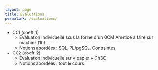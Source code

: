 ```yaml
---
layout: page
title: Evaluations
permalink: /evaluations/
---
```



- CC1 (coeff. 1)
    - Évaluation individuelle sous la forme d'un QCM Ametice à faire sur machine (1h)
    - Notions abordées : SQL, PL/pgSQL, Contraintes
- CC2 (coeff. 2)
    - Évaluation individuelle sur « papier » (1h30)
    - Notions abordées : tout le cours